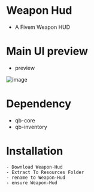 # Weapon Hud
- A Fivem Weapon HUD  

# Main UI preview
- preview

![image](https://i.imgur.com/IPb1O2u.png)

# Dependency
- qb-core
- qb-inventory

# Installation
```
- Download Weapon-Hud
- Extract To Resources Folder
- rename to Weapon-Hud
- ensure Weapon-Hud
```
